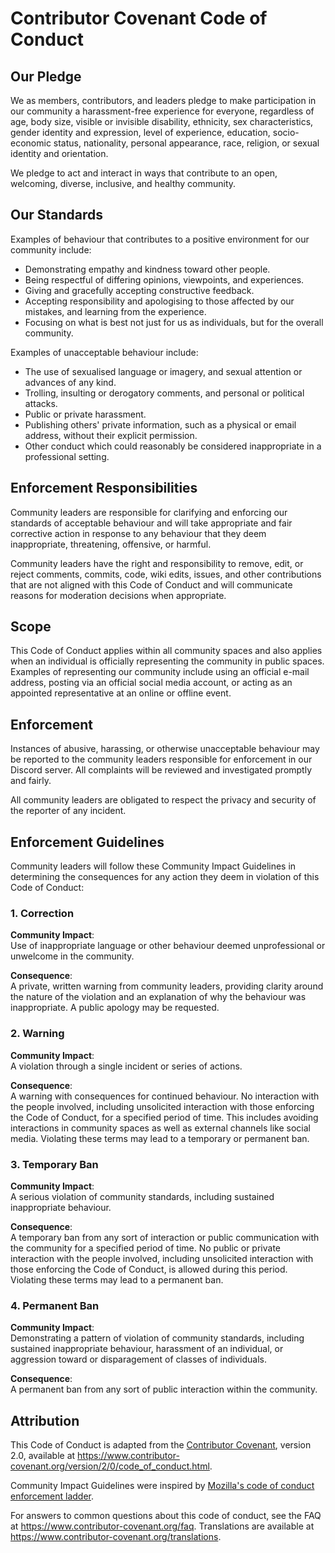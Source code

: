# Contributor Covenant Code of Conduct

## Our Pledge

We as members, contributors, and leaders pledge to make participation in our
community a harassment-free experience for everyone, regardless of age, body
size, visible or invisible disability, ethnicity, sex characteristics, gender
identity and expression, level of experience, education, socio-economic status,
nationality, personal appearance, race, religion, or sexual identity
and orientation.

We pledge to act and interact in ways that contribute to an open, welcoming,
diverse, inclusive, and healthy community.

## Our Standards

Examples of behaviour that contributes to a positive environment for our
community include:

- Demonstrating empathy and kindness toward other people.
- Being respectful of differing opinions, viewpoints, and experiences.
- Giving and gracefully accepting constructive feedback.
- Accepting responsibility and apologising to those affected by our mistakes,
  and learning from the experience.
- Focusing on what is best not just for us as individuals, but for the
  overall community.

Examples of unacceptable behaviour include:

- The use of sexualised language or imagery, and sexual attention or
  advances of any kind.
- Trolling, insulting or derogatory comments, and personal or political attacks.
- Public or private harassment.
- Publishing others' private information, such as a physical or email
  address, without their explicit permission.
- Other conduct which could reasonably be considered inappropriate in a
  professional setting.

## Enforcement Responsibilities

Community leaders are responsible for clarifying and enforcing our standards of
acceptable behaviour and will take appropriate and fair corrective action in
response to any behaviour that they deem inappropriate, threatening, offensive,
or harmful.

Community leaders have the right and responsibility to remove, edit, or reject
comments, commits, code, wiki edits, issues, and other contributions that are
not aligned with this Code of Conduct and will communicate reasons for moderation
decisions when appropriate.

## Scope

This Code of Conduct applies within all community spaces and also applies when
an individual is officially representing the community in public spaces.
Examples of representing our community include using an official e-mail address,
posting via an official social media account, or acting as an appointed
representative at an online or offline event.

## Enforcement

Instances of abusive, harassing, or otherwise unacceptable behaviour may be
reported to the community leaders responsible for enforcement in
our Discord server.
All complaints will be reviewed and investigated promptly and fairly.

All community leaders are obligated to respect the privacy and security of the
reporter of any incident.

## Enforcement Guidelines

Community leaders will follow these Community Impact Guidelines in determining
the consequences for any action they deem in violation of this Code of Conduct:

### 1. Correction

**Community Impact**:  
Use of inappropriate language or other behaviour deemed unprofessional or
unwelcome in the community.

**Consequence**:  
A private, written warning from community leaders, providing clarity around the
nature of the violation and an explanation of why the behaviour was
inappropriate. A public apology may be requested.

### 2. Warning

**Community Impact**:  
A violation through a single incident or series of actions.

**Consequence**:  
A warning with consequences for continued behaviour. No interaction with the
people involved, including unsolicited interaction with those enforcing the Code
of Conduct, for a specified period of time. This includes avoiding interactions
in community spaces as well as external channels like social media. Violating
these terms may lead to a temporary or permanent ban.

### 3. Temporary Ban

**Community Impact**:  
A serious violation of community standards, including sustained inappropriate
behaviour.

**Consequence**:  
A temporary ban from any sort of interaction or public communication with the
community for a specified period of time. No public or private interaction with
the people involved, including unsolicited interaction with those enforcing the
Code of Conduct, is allowed during this period. Violating these terms may lead to
a permanent ban.

### 4. Permanent Ban

**Community Impact**:  
Demonstrating a pattern of violation of community standards, including sustained
inappropriate behaviour, harassment of an individual, or aggression toward or
disparagement of classes of individuals.

**Consequence**:  
A permanent ban from any sort of public interaction within the community.

## Attribution

This Code of Conduct is adapted from the [Contributor Covenant][homepage],
version 2.0, available at
<https://www.contributor-covenant.org/version/2/0/code_of_conduct.html>.

Community Impact Guidelines were inspired by [Mozilla's code of conduct
enforcement ladder](https://github.com/mozilla/diversity).

[homepage]: https://www.contributor-covenant.org

For answers to common questions about this code of conduct, see the FAQ at
<https://www.contributor-covenant.org/faq>. Translations are available at
<https://www.contributor-covenant.org/translations>.
